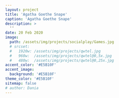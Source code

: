 ```yaml
---
layout: project
title: 'Agatha Goethe Snape'
caption: 'Agatha Goethe Snape'
description: >
  ''
date: 20 Feb 2020
image: 
  path: /assets/img/projects/socialplay/Games.jpg
  # srcset: 
  #   1920w: /assets/img/projects/qwtel.jpg
  #   960w:  /assets/img/projects/qwtel@0,5x.jpg
  #   480w:  /assets/img/projects/qwtel@0,25x.jpg
accent_color: '#E5B10F'
accent_image:
  background: '#E5B10F'
theme_color: '#E5B10F'
sitemap: false
# author: Dania
---
```

